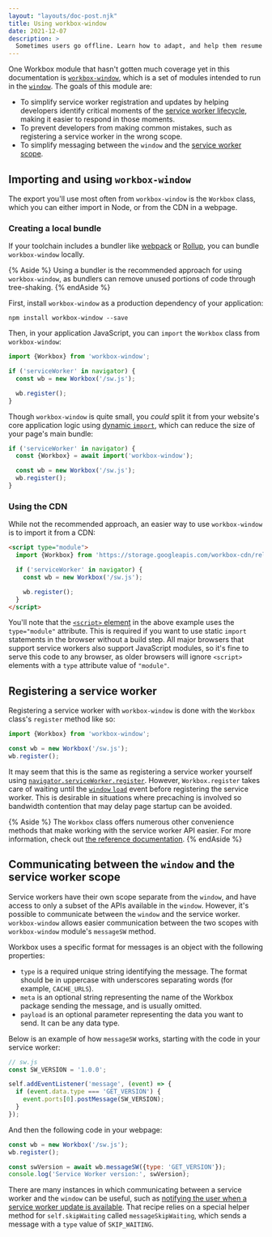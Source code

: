 ```yaml
---
layout: "layouts/doc-post.njk"
title: Using workbox-window
date: 2021-12-07
description: >
  Sometimes users go offline. Learn how to adapt, and help them resume requests when they eventually go back online.
---
```


One Workbox module that hasn't gotten much coverage yet in this documentation is [`workbox-window`](https://developers.google.com/web/tools/workbox/reference-docs/latest/module-workbox-window.Workbox), which is a set of modules intended to run in the [`window`](https://developer.mozilla.org/docs/Web/API/Window). The goals of this module are:

- To simplify service worker registration and updates by helping developers identify critical moments of the [service worker lifecycle](/docs/workbox/service-worker-lifecycle/), making it easier to respond in those moments.
- To prevent developers from making common mistakes, such as registering a service worker in the wrong scope.
- To simplify messaging between the `window` and the [service worker scope](#communicating-between-the-window-and-the-service-worker-scope).

## Importing and using `workbox-window`

The export you'll use most often from `workbox-window` is the `Workbox` class, which you can either import in Node, or from the CDN in a webpage.

### Creating a local bundle

If your toolchain includes a bundler like [webpack](https://webpack.js.org/) or [Rollup](https://rollupjs.org/), you can bundle `workbox-window` locally.

{% Aside %}
Using a bundler is the recommended approach for using `workbox-window`, as bundlers can remove unused portions of code through tree-shaking.
{% endAside %}

First, install `workbox-window` as a production dependency of your application:

```shell
npm install workbox-window --save
```

Then, in your application JavaScript, you can `import` the `Workbox` class from `workbox-window`:

```js
import {Workbox} from 'workbox-window';

if ('serviceWorker' in navigator) {
  const wb = new Workbox('/sw.js');

  wb.register();
}
```

Though `workbox-window` is quite small, you _could_ split it from your website's core application logic using [dynamic `import`](https://web.dev/reduce-javascript-payloads-with-code-splitting/), which can reduce the size of your page's main bundle:

```js
if ('serviceWorker' in navigator) {
  const {Workbox} = await import('workbox-window');

  const wb = new Workbox('/sw.js');
  wb.register();
}
```
### Using the CDN
While not the recommended approach, an easier way to use `workbox-window` is to import it from a CDN:

```html
<script type="module">
  import {Workbox} from 'https://storage.googleapis.com/workbox-cdn/releases/6.2.0/workbox-window.prod.mjs';

  if ('serviceWorker' in navigator) {
    const wb = new Workbox('/sw.js');

    wb.register();
  }
</script>
```

You'll note that the [`<script>` element](https://developer.mozilla.org/docs/Web/HTML/Element/script) in the above example uses the `type="module"` attribute. This is required if you want to use static `import` statements in the browser without a build step. All major browsers that support service workers also support JavaScript modules, so it's fine to serve this code to any browser, as older browsers will ignore `<script>` elements with a `type` attribute value of `"module"`.
## Registering a service worker
Registering a service worker with `workbox-window` is done with the `Workbox` class's `register` method like so:

```js
import {Workbox} from 'workbox-window';

const wb = new Workbox('/sw.js');
wb.register();
```

It may seem that this is the same as registering a service worker yourself using [`navigator.serviceWorker.register`](https://developer.mozilla.org/docs/Web/API/ServiceWorkerContainer/register). However,  `Workbox.register` takes care of waiting until the [`window` `load`](https://developer.mozilla.org/docs/Web/API/Window/load_event) event before registering the service worker. This is desirable in situations where precaching is involved so bandwidth contention that may delay page startup can be avoided.

{% Aside %}
The `Workbox` class offers numerous other convenience methods that make working with the service worker API easier. For more information, check out [the reference documentation](https://developers.google.com/web/tools/workbox/reference-docs/latest/module-workbox-window.Workbox).
{% endAside %}

## Communicating between the `window` and the service worker scope

Service workers have their own scope separate from the `window`, and have access to only a subset of the APIs available in the `window`. However, it's possible to communicate between the `window` and the service worker. `workbox-window` allows easier communication between the two scopes with `workbox-window` module's `messageSW` method.

Workbox uses a specific format for messages is an object with the following properties:

- `type` is a required unique string identifying the message. The format should be in uppercase with underscores separating words (for example, `CACHE_URLS`).
- `meta` is an optional string representing the name of the Workbox package sending the message, and is usually omitted.
- `payload` is an optional parameter representing the data you want to send. It can be any data type.

Below is an example of how `messageSW` works, starting with the code in your service worker:

```js
// sw.js
const SW_VERSION = '1.0.0';

self.addEventListener('message', (event) => {
  if (event.data.type === 'GET_VERSION') {
    event.ports[0].postMessage(SW_VERSION);
  }
});
```

And then the following code in your webpage:

```js
const wb = new Workbox('/sw.js');
wb.register();

const swVersion = await wb.messageSW({type: 'GET_VERSION'});
console.log('Service Worker version:', swVersion);
```

There are many instances in which communicating between a service worker and the `window` can be useful, such as [notifying the user when a service worker update is available](/docs/workbox/handling-service-worker-updates/). That recipe relies on a special helper method for `self.skipWaiting` called `messageSkipWaiting`, which sends a message with a `type` value of `SKIP_WAITING`.
